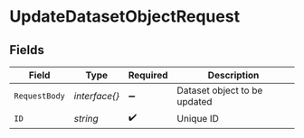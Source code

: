 # UpdateDatasetObjectRequest


## Fields

| Field                        | Type                         | Required                     | Description                  |
| ---------------------------- | ---------------------------- | ---------------------------- | ---------------------------- |
| `RequestBody`                | *interface{}*                | :heavy_minus_sign:           | Dataset object to be updated |
| `ID`                         | *string*                     | :heavy_check_mark:           | Unique ID                    |